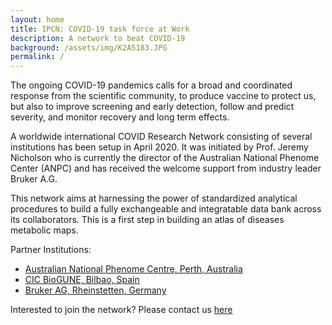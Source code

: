 ```yaml
---
layout: home
title: IPCN: COVID-19 task force at Work
description: A network to beat COVID-19
background: /assets/img/K2A5183.JPG
permalink: /
---
```


The ongoing COVID-19 pandemics calls for a broad and coordinated response from the scientific community, to produce vaccine to protect us, but also to improve screening and early detection, follow and predict severity, and monitor recovery and long term effects.

A worldwide international COVID Research Network consisting of several institutions has been setup in April 2020. It was initiated by Prof. Jeremy Nicholson who is currently the director of the Australian National Phenome Center (ANPC) and has received the welcome support from industry leader Bruker A.G.

This network aims at harnessing the power of standardized analytical procedures to build a fully exchangeable and integratable data bank across its collaborators. This is a first step in building an atlas of diseases metabolic maps.

Partner Institutions:

 - [Australian National Phenome Centre, Perth, Australia](https://australian-npc.org/)
 - [CIC BioGUNE, Bilbao, Spain](https://www.cicbiogune.es/people/omillet)
 - [Bruker AG, Rheinstetten, Germany](https://www.bruker.com/en/products-and-solutions/mr/make-mr-more-relevant/covid19-nmr-international-research-network-at-work.html)

Interested to join the network? Please contact us [here](mailto:julien.wist_at_murdoch.edu.au)